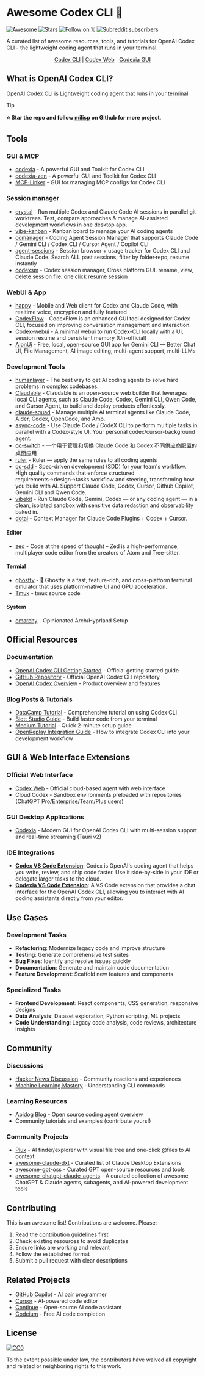 # Awesome Codex CLI 🚀

[![Awesome](https://awesome.re/badge.svg)](https://awesome.re)
[![Stars](https://img.shields.io/github/stars/milisp/awesome-codex-cli?style=social)](https://github.com/milisp/awesome-codex-cli/stargazers)
[![Follow on 𝕏](https://img.shields.io/badge/𝕏-@lisp__mi-1c9bf0)](http://x.com/intent/follow?screen_name=lisp_mi)
[![Subreddit subscribers](https://img.shields.io/reddit/subreddit-subscribers/codex?style=flat&logo=reddit&label=subreddit)](https://www.reddit.com/r/codex/)

A curated list of awesome resources, tools, and tutorials for OpenAI Codex CLI - the lightweight coding agent that runs in your terminal.

<div align="center">

  [Codex CLI](https://github.com/openai/codex) |
  [Codex Web](https://chatgpt.com/codex) |
  [Codexia GUI](https://github.com/milisp/codexia)
</div>

## What is OpenAI Codex CLI?

OpenAI Codex CLI is Lightweight coding agent that runs in your terminal

> [!TIP]
> **⭐ Star the repo and follow [milisp](https://github.com/milisp) on Github for more project**.

## Tools

### GUI & MCP
- [codexia](https://github.com/milisp/codexia) - A powerful GUI and Toolkit for Codex CLI
- [codexia-zen](https://github.com/milisp/codexia-zen) - A powerful GUI and Toolkit for Codex CLI
- [MCP-Linker](https://github.com/milisp/mcp-linker) - GUI for managing MCP configs for Codex CLI

### Session manager
- [crystal](https://github.com/stravu/crystal) - Run multiple Codex and Claude Code AI sessions in parallel git worktrees. Test, compare approaches & manage AI-assisted development workflows in one desktop app.
- [vibe-kanban](https://github.com/BloopAI/vibe-kanban) - Kanban board to manage your AI coding agents
- [ccmanager](https://github.com/kbwo/ccmanager) - Coding Agent Session Manager that supports Claude Code / Gemini CLI / Codex CLI / Cursor Agent / Copilot CLI
- [agent-sessions](https://github.com/jazzyalex/agent-sessions) - Session browser + usage tracker for Codex CLI and Claude Code. Search ALL past sessions, filter by folder·repo, resume instantly
- [codexsm](https://github.com/milisp/codexsm) - Codex session manager, Cross platform GUI. rename, view, delete session file. one click resume session

### WebUI & App
- [happy](https://github.com/slopus/happy) - Mobile and Web client for Codex and Claude Code, with realtime voice, encryption and fully featured
- [CodexFlow](https://github.com/lulu-sk/CodexFlow) - CodexFlow is an enhanced GUI tool designed for Codex CLI, focused on improving conversation management and interaction.
- [Codex-webui](https://github.com/harryneopotter/Codex-webui) - A minimal webui to run Codex-CLI locally with a UI, session resume and persistent memory (Un-official)
- [AionUi](https://github.com/iOfficeAI/AionUi) - Free, local, open-source GUI app for Gemini CLI — Better Chat UI, File Management, AI image editing, multi-agent support, multi-LLMs

### Development Tools
- [humanlayer](https://github.com/humanlayer/humanlayer) - The best way to get AI coding agents to solve hard problems in complex codebases.
- [Claudable](https://github.com/opactorai/Claudable) - Claudable is an open-source web builder that leverages local CLI agents, such as Claude Code, Codex, Gemini CLI, Qwen Code, and Cursor Agent, to build and deploy products effortlessly.
- [claude-squad](https://github.com/smtg-ai/claude-squad) - Manage multiple AI terminal agents like Claude Code, Aider, Codex, OpenCode, and Amp.
- [async-code](https://github.com/ObservedObserver/async-code) - Use Claude Code / CodeX CLI to perform multiple tasks in parallel with a Codex-style UI. Your personal codex/cursor-background agent. 
- [cc-switch](https://github.com/farion1231/cc-switch) - 一个用于管理和切换 Claude Code 和 Codex 不同供应商配置的桌面应用
- [ruler](https://github.com/intellectronica/ruler) - Ruler — apply the same rules to all coding agents
- [cc-sdd](https://github.com/gotalab/cc-sdd) - Spec-driven development (SDD) for your team's workflow. High quality commands that enforce structured requirements→design→tasks workflow and steering, transforming how you build with AI. Support Claude Code, Codex, Cursor, Github Copilot, Gemini CLI and Qwen Code.
- [vibekit](https://github.com/superagent-ai/vibekit) - Run Claude Code, Gemini, Codex — or any coding agent — in a clean, isolated sandbox with sensitive data redaction and observability baked in.
- [dotai](https://github.com/udecode/dotai) - Context Manager for Claude Code Plugins + Codex + Cursor.

#### Editor
- [zed](https://github.com/zed-industries/zed) - Code at the speed of thought – Zed is a high-performance, multiplayer code editor from the creators of Atom and Tree-sitter.

#### Termial
- [ghostty](https://github.com/ghostty-org/ghostty) - 👻 Ghostty is a fast, feature-rich, and cross-platform terminal emulator that uses platform-native UI and GPU acceleration.
- [Tmux](https://github.com/tmux/tmux) - tmux source code

#### System
- [omarchy](https://github.com/basecamp/omarchy) - Opinionated Arch/Hyprland Setup
 
## Official Resources

### Documentation
- [OpenAI Codex CLI Getting Started](https://help.openai.com/en/articles/11096431-openai-codex-cli-getting-started) - Official getting started guide
- [GitHub Repository](https://github.com/openai/codex) - Official OpenAI Codex CLI repository
- [OpenAI Codex Overview](https://openai.com/codex/) - Product overview and features

### Blog Posts & Tutorials
- [DataCamp Tutorial](https://www.datacamp.com/tutorial/open-ai-codex-cli-tutorial) - Comprehensive tutorial on using Codex CLI
- [Blott Studio Guide](https://www.blott.studio/blog/post/openai-codex-cli-build-faster-code-right-from-your-terminal) - Build faster code from your terminal
- [Medium Tutorial](https://medium.com/ai-software-engineer/how-to-install-and-use-openai-codex-cli-in-2-minutes-29e9fdd0e8c5) - Quick 2-minute setup guide
- [OpenReplay Integration Guide](https://blog.openreplay.com/integrate-openais-codex-cli-tool-development-workflow/) - How to integrate Codex CLI into your development workflow

## GUI & Web Interface Extensions

### Official Web Interface
- [Codex Web](https://chatgpt.com/codex) - Official cloud-based agent with web interface
- Cloud Codex - Sandbox environments preloaded with repositories (ChatGPT Pro/Enterprise/Team/Plus users)

### GUI Desktop Applications
- [Codexia](https://github.com/milisp/codexia) - Modern GUI for OpenAI Codex CLI with multi-session support and real-time streaming (Tauri v2)

### IDE Integrations
- **[Codex VS Code Extension](https://marketplace.visualstudio.com/items?itemName=openai.chatgpt)**: Codex is OpenAI's coding agent that helps you write, review, and ship code faster. Use it side-by-side in your IDE or delegate larger tasks to the cloud.
- **[Codexia VS Code Extension](https://github.com/milisp/codexia-vscode)**: A VS Code extension that provides a chat interface for the OpenAI Codex CLI, allowing you to interact with AI coding assistants directly from your editor.

## Use Cases

### Development Tasks
- **Refactoring**: Modernize legacy code and improve structure
- **Testing**: Generate comprehensive test suites
- **Bug Fixes**: Identify and resolve issues quickly
- **Documentation**: Generate and maintain code documentation
- **Feature Development**: Scaffold new features and components

### Specialized Tasks
- **Frontend Development**: React components, CSS generation, responsive designs
- **Data Analysis**: Dataset exploration, Python scripting, ML projects
- **Code Understanding**: Legacy code analysis, code reviews, architecture insights

## Community

### Discussions
- [Hacker News Discussion](https://news.ycombinator.com/item?id=43708025) - Community reactions and experiences
- [Machine Learning Mastery](https://machinelearningmastery.com/understanding-openai-codex-cli-commands/) - Understanding CLI commands

### Learning Resources
- [Apidog Blog](https://apidog.com/blog/openai-codex-cli/) - Open source coding agent overview
- Community tutorials and examples (contribute yours!)

### Community Projects
- [Plux](https://github.com/milisp/plux) - AI finder/explorer with visual file tree and one-click @files to AI context
- [awesome-claude-dxt](https://github.com/milisp/awesome-claude-dxt) - Curated list of Claude Desktop Extensions
- [awesome-gpt-oss](https://github.com/milisp/awesome-gpt-oss) - Curated GPT open-source resources and tools
- [awesome-chatgpt-claude-agents](https://github.com/milisp/awesome-chatgpt-claude-agents) - A curated collection of awesome ChatGPT & Claude agents, subagents, and AI-powered development tools

## Contributing

This is an awesome list! Contributions are welcome. Please:

1. Read the [contribution guidelines](contributing.md) first
2. Check existing resources to avoid duplicates
3. Ensure links are working and relevant
4. Follow the established format
5. Submit a pull request with clear descriptions

## Related Projects

- [GitHub Copilot](https://github.com/features/copilot) - AI pair programmer
- [Cursor](https://cursor.sh/) - AI-powered code editor
- [Continue](https://continue.dev/) - Open-source AI code assistant
- [Codeium](https://codeium.com/) - Free AI code completion

## License

[![CC0](https://mirrors.creativecommons.org/presskit/buttons/88x31/svg/cc-zero.svg)](https://creativecommons.org/publicdomain/zero/1.0/)

To the extent possible under law, the contributors have waived all copyright and related or neighboring rights to this work.